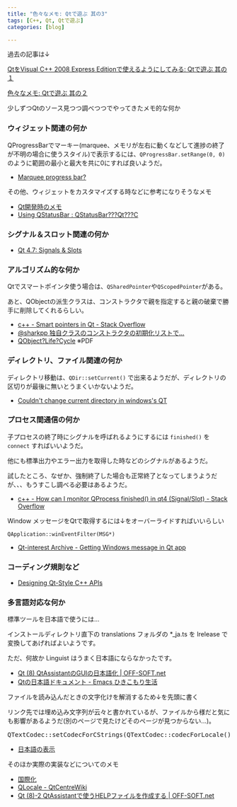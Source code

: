 ```yaml
---
title: "色々なメモ: Qtで遊ぶ 其の3"
tags: [C++, Qt, Qtで遊ぶ]
categories: [blog]

---
```


過去の記事は↓

[QtをVisual C++ 2008 Express Editionで使えるようにしてみる: Qtで遊ぶ 其の１][1]

[色々なメモ: Qtで遊ぶ 其の２][2]

少しずつQtのソース見つつ調べつつでやってきたメモ的な何か

### ウィジェット関連の何か

QProgressBarでマーキー(marquee、メモリが左右に動くなどして進捗の終了が不明の場合に使うスタイル)で表示するには、`QProgressBar.setRange(0, 0)` のように範囲の最小と最大を共に0にすれば良いようだ。

  * [Marquee progress bar?][3]

その他、ウィジェットをカスタマイズする時などに参考になりそうなメモ

  * [Qt開発時のメモ][4]
  * [Using QStatusBar : QStatusBar???Qt???C][5]



  


### シグナル＆スロット関連の何か

  * [Qt 4.7: Signals & Slots][6]



  


### アルゴリズム的な何か

Qtでスマートポインタ使う場合は、`QSharedPointer`や`QScopedPointer`がある。

あと、QObjectの派生クラスは、コンストラクタで親を指定すると親の破棄で勝手に削除してくれるらしい。

  * [c++ - Smart pointers in Qt - Stack Overflow][7]
  * [@sharkpp 独自クラスのコンストラクタの初期化リストで...][8]
  * [QObject?Life?Cycle][9] ※PDF



  


### ディレクトリ、ファイル関連の何か

ディレクトリ移動は、`QDir::setCurrent()` で出来るようだが、ディレクトリの区切りが最後に無いとうまくいかないようだ。

  * [Couldn't change current directory in windows's QT][10]



  


### プロセス間通信の何か

子プロセスの終了時にシグナルを呼ばれるようにするには `finished()` を `connect` すればいいようだ。

他にも標準出力やエラー出力を取得した時などのシグナルがあるようだ。

試したところ、なぜか、強制終了した場合も正常終了となってしまうようだが、、、もうすこし調べる必要はあるようだ。

  * [c++ - How can I monitor QProcess finished() in qt4 (Signal/Slot) - Stack Overflow][11]

Window メッセージをQtで取得するには↓をオーバーライドすればいいらしい

`QApplication::winEventFilter(MSG*)`

  * [Qt-interest Archive - Getting Windows message in Qt app][12]



  


### コーディング規則など

  * [Designing Qt-Style C++ APIs][13]



  


### 多言語対応な何か

標準ツールを日本語で使うには...

インストールディレクトリ直下の translations フォルダの *_ja.ts を lrelease で変換してあげればよいようです。

ただ、何故か Linguist はうまく日本語にならなかったです。

  * [Qt (8) QtAssistantのGUIの日本語化 | OFF-SOFT.net][14]
  * [Qtの日本語ドキュメント - Emacs ひきこもり生活][15]

ファイルを読み込んだときの文字化けを解消するため↓を先頭に書く

リンク先では埋め込み文字列が云々と書かれているが、ファイルから様だと気にも影響があるようだ(別のページで見たけどそのページが見つからない...)。

<pre>QTextCodec::setCodecForCStrings(QTextCodec::codecForLocale());</pre>

  * [日本語の表示][16]

そのほか実際の実装などについてのメモ

  * [国際化][17]
  * [QLocale - QtCentreWiki][18]
  * [Qt (8)-2 QtAssistantで使うHELPファイルを作成する | OFF-SOFT.net][19]

 [1]: /blog/2009/10/04/play-with-qt-part-1.html
 [2]: /blog/2009/10/04/play-with-qt-part-2.html.html
 [3]: http://www.qtcentre.org/threads/28046-Marquee-progress-bar
 [4]: http://uilabo.web.fc2.com/Qt/QtDevMemo.html
 [5]: http://www.java2s.com/Code/Cpp/Qt/UsingQStatusBar.htm
 [6]: http://doc.qt.nokia.com/latest/signalsandslots.html
 [7]: http://stackoverflow.com/questions/1481616/smart-pointers-in-qt
 [8]: https://twitter.com/#!/rofi/status/94670745967403008
 [9]: http://taschenorakel.de/files/qobject-lifecycle.pdf
 [10]: http://www.qtcentre.org/threads/12038-Couldn-t-change-current-directory-in-windows-s-QT
 [11]: http://stackoverflow.com/questions/4200760/how-can-i-monitor-qprocess-finished-in-qt4-signal-slot
 [12]: http://lists.trolltech.com/qt-interest/2002-04/thread00039-0.html
 [13]: http://doc.trolltech.com/qq/qq13-apis.html
 [14]: http://www.off-soft.net/ja/develop/qt/qt1-8.html
 [15]: http://d.hatena.ne.jp/meech/20110213/1297597395
 [16]: http://qtprogramming.s2.zmx.jp/Qt4Examples/Japanese.html
 [17]: http://qtprogramming.s2.zmx.jp/Qt4Note/qt4_note/internationalization.html
 [18]: http://www.qtcentre.org/wiki/index.php?title=QLocale
 [19]: http://www.off-soft.net/ja/develop/qt/qt1-8-2.html